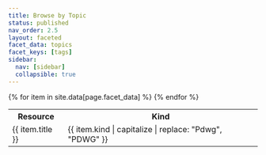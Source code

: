 ```yaml
---
title: Browse by Topic
status: published
nav_order: 2.5
layout: faceted
facet_data: topics
facet_keys: [tags]
sidebar:
  nav: [sidebar]
  collapsible: true
---
```


<table class="faceted">
  <tr><th>Resource</th><th>Kind</th></tr>
  {% for item in site.data[page.facet_data] %}
    <tr data-tags="{{ item.tags | join: '|'}}">
      <td><a {% if item.kind == 'external' %}class="external" {% endif %}href="{% if item.kind == 'external' %}{{ item.url }}{% else %}{{ item.url | relative_url}}{% endif %}">{{ item.title }}</a></td>
      <td>{{ item.kind | capitalize | replace: "Pdwg", "PDWG" }}</td>
    </tr>
  {% endfor %}
</table>
